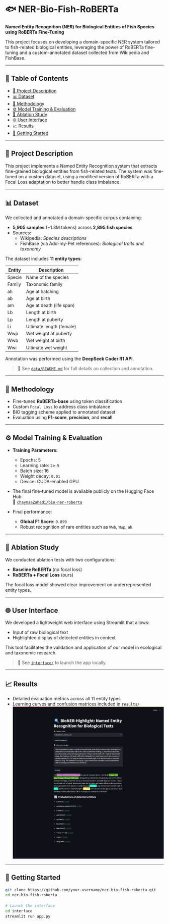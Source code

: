 # 🐟 NER-Bio-Fish-RoBERTa

**Named Entity Recognition (NER) for Biological Entities of Fish Species using RoBERTa Fine-Tuning**

This project focuses on developing a domain-specific NER system tailored to fish-related biological entities, leveraging the power of RoBERTa fine-tuning and a custom-annotated dataset collected from Wikipedia and FishBase.

---

## 📌 Table of Contents

- [🧠 Project Description](#-project-description)
- [📊 Dataset](#-dataset)
- [🔬 Methodology](#-methodology)
- [⚙️ Model Training & Evaluation](#️-model-training--evaluation)
- [🧪 Ablation Study](#-ablation-study)
- [🌐 User Interface](#-user-interface)
- [📈 Results](#-results)
- [🚀 Getting Started](#-getting-started)

---

## 🧠 Project Description

This project implements a Named Entity Recognition system that extracts fine-grained biological entities from fish-related texts. The system was fine-tuned on a custom dataset, using a modified version of RoBERTa with a Focal Loss adaptation to better handle class imbalance.

---

## 📊 Dataset

We collected and annotated a domain-specific corpus containing:

- **5,905 samples** (~1.3M tokens) across **2,895 fish species**
- Sources:  
  - Wikipedia: *Species descriptions*  
  - FishBase (via Add-my-Pet references): *Biological traits and taxonomy*

The dataset includes **11 entity types**:

| Entity | Description |
|--------|-------------|
| Specie | Name of the species |
| Family | Taxonomic family |
| ah     | Age at hatching |
| ab     | Age at birth |
| am     | Age at death (life span) |
| Lb     | Length at birth |
| Lp     | Length at puberty |
| Li     | Ultimate length (female) |
| Wwp    | Wet weight at puberty |
| Wwb    | Wet weight at birth |
| Wwi    | Ultimate wet weight |

Annotation was performed using the **DeepSeek Coder R1 API**.

> 📁 See [`data/README.md`](data/README.md) for full details on collection and annotation.

---

## 🔬 Methodology

- Fine-tuned **RoBERTa-base** using token classification
- Custom `Focal Loss` to address class imbalance
- BIO tagging scheme applied to annotated dataset
- Evaluation using **F1-score**, **precision**, and **recall**

---

## ⚙️ Model Training & Evaluation

- **Training Parameters:**
  - Epochs: 5  
  - Learning rate: `2e-5`  
  - Batch size: 16  
  - Weight decay: `0.01`  
  - Device: CUDA-enabled GPU

- The final fine-tuned model is available publicly on the Hugging Face Hub:  
  🔗 [`chaymaaZahedi/bio-ner-roberta`](https://huggingface.co/chaymaaZahedi/bio-ner-roberta/tree/main)

- Final performance:
  - **Global F1 Score**: `0.899`
  - Robust recognition of rare entities such as `Wwb`, `Wwp`, `ah`

---

## 🧪 Ablation Study

We conducted ablation tests with two configurations:
- **Baseline RoBERTa** (no focal loss)
- **RoBERTa + Focal Loss** (ours)

The focal loss model showed clear improvement on underrepresented entity types.

---

## 🌐 User Interface

We developed a lightweight web interface using Streamlit that allows:
- Input of raw biological text
- Highlighted display of detected entities in context

This tool facilitates the validation and application of our model in ecological and taxonomic research.

> 📁 See [`interface/`](interface/) to launch the app locally.

---

## 📈 Results

- Detailed evaluation metrics across all 11 entity types
- Learning curves and confusion matrices included in `results/`
![Interface NER Bio](results/interface.png)
---

## 🚀 Getting Started

```bash
git clone https://github.com/your-username/ner-bio-fish-roberta.git
cd ner-bio-fish-roberta

# Launch the interface
cd interface
streamlit run app.py
